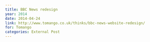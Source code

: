 ```yaml
---
title: BBC News redesign
year: 2014
date: 2014-04-24
link: http://www.tomango.co.uk/thinks/bbc-news-website-redesign/
for: Tomango
categories: External Post
---
```

